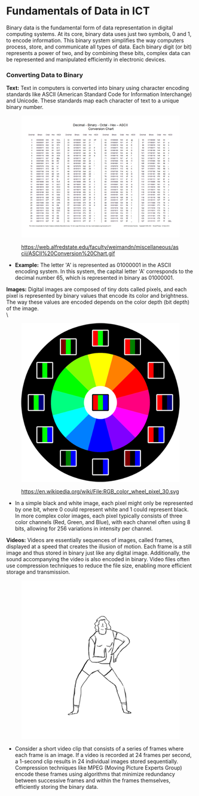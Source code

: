 # Fundamentals of Data in ICT

Binary data is the fundamental form of data representation in digital computing systems. At its core, binary data uses just two symbols, 0 and 1, to encode information. This binary system simplifies the way computers process, store, and communicate all types of data. Each binary digit (or bit) represents a power of two, and by combining these bits, complex data can be represented and manipulated efficiently in electronic devices.

### Converting Data to Binary

**Text:** Text in computers is converted into binary using character encoding standards like ASCII (American Standard Code for Information Interchange) and Unicode. These standards map each character of text to a unique binary number.

<figure><img src="../../../.gitbook/assets/ASCII Conversion Chart.gif" alt=""><figcaption><p><a href="https://web.alfredstate.edu/faculty/weimandn/miscellaneous/ascii/ASCII%20Conversion%20Chart.gif">https://web.alfredstate.edu/faculty/weimandn/miscellaneous/ascii/ASCII%20Conversion%20Chart.gif</a></p></figcaption></figure>

* **Example:** The letter 'A' is represented as 01000001 in the ASCII encoding system. In this system, the capital letter 'A' corresponds to the decimal number 65, which is represented in binary as 01000001.

**Images:** Digital images are composed of tiny dots called pixels, and each pixel is represented by binary values that encode its color and brightness. The way these values are encoded depends on the color depth (bit depth) of the image.\
\


<figure><img src="../../../.gitbook/assets/image (17).png" alt=""><figcaption><p><a href="https://en.wikipedia.org/wiki/File:RGB_color_wheel_pixel_30.svg">https://en.wikipedia.org/wiki/File:RGB_color_wheel_pixel_30.svg</a></p></figcaption></figure>

* In a simple black and white image, each pixel might only be represented by one bit, where 0 could represent white and 1 could represent black. In more complex color images, each pixel typically consists of three color channels (Red, Green, and Blue), with each channel often using 8 bits, allowing for 256 variations in intensity per channel.

**Videos:** Videos are essentially sequences of images, called frames, displayed at a speed that creates the illusion of motion. Each frame is a still image and thus stored in binary just like any digital image. Additionally, the sound accompanying the video is also encoded in binary. Video files often use compression techniques to reduce the file size, enabling more efficient storage and transmission.

<figure><img src="../../../.gitbook/assets/dancing.gif" alt=""><figcaption></figcaption></figure>

* Consider a short video clip that consists of a series of frames where each frame is an image. If a video is recorded at 24 frames per second, a 1-second clip results in 24 individual images stored sequentially. Compression techniques like MPEG (Moving Picture Experts Group) encode these frames using algorithms that minimize redundancy between successive frames and within the frames themselves, efficiently storing the binary data.
